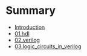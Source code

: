 # Summary

* [Introduction](README.md)
* [01.hdl](01.hdl.md)
* [02.verilog](02.verilog.md)
* [03.logic\_circuits\_in\_verilog](03.logic_circuits_in_verilog.md)


